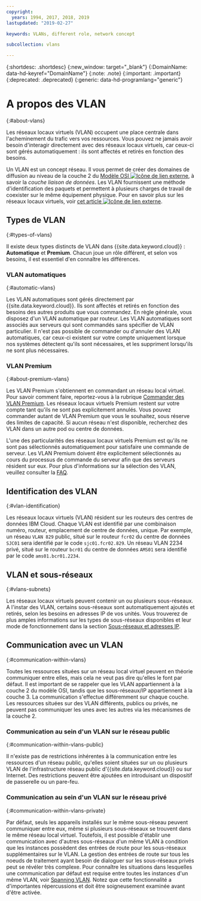 ```yaml
---
copyright:
  years: 1994, 2017, 2018, 2019
lastupdated: "2019-02-27"

keywords: VLANs, different role, network concept

subcollection: vlans

---
```


{:shortdesc: .shortdesc}
{:new_window: target="_blank"}
{:DomainName: data-hd-keyref="DomainName"}
{:note: .note}
{:important: .important}
{:deprecated: .deprecated}
{:generic: data-hd-programlang="generic"}

# A propos des VLAN
{:#about-vlans}

Les réseaux locaux virtuels (VLAN) occupent une place centrale dans l'acheminement du trafic vers vos ressources. Vous pouvez ne jamais avoir besoin d'interagir directement avec des réseaux locaux virtuels, car ceux-ci sont gérés automatiquement : ils sont affectés et retirés en fonction des besoins. 

Un VLAN est un concept réseau. Il vous permet de créer des domaines de diffusion au niveau de la couche 2 du [Modèle OSI ![Icône de lien externe](../../icons/launch-glyph.svg "Icône de lien externe")](https://en.wikipedia.org/wiki/OSI_model), à savoir la _couche liaison de données_. Les VLAN fournissent une méthode d'identification des paquets et permettent à plusieurs charges de travail de coexister sur le même équipement physique. Pour en savoir plus sur les réseaux locaux virtuels, voir [cet article ![Icône de lien externe](../../icons/launch-glyph.svg "Icône de lien externe")](https://en.wikipedia.org/wiki/Virtual_LAN).

## Types de VLAN
{:#types-of-vlans}

Il existe deux types distincts de VLAN dans {{site.data.keyword.cloud}} : **Automatique** et **Premium**. Chacun joue un rôle différent, et selon vos besoins, il est essentiel d'en connaître les différences.

### VLAN automatiques
{:#automatic-vlans}

Les VLAN automatiques sont gérés directement par {{site.data.keyword.cloud}}. Ils sont affectés et retirés en fonction des besoins des autres produits que vous commandez. En règle générale, vous disposez d'un VLAN automatique par routeur. Les VLAN automatiques sont associés aux serveurs qui sont commandés sans spécifier de VLAN particulier. Il n'est pas possible de commander ou d'annuler des VLAN automatiques, car ceux-ci existent sur votre compte uniquement lorsque nos systèmes détectent qu'ils sont nécessaires, et les suppriment lorsqu'ils ne sont plus nécessaires.

### VLAN Premium
{:#about-premium-vlans}

Les VLAN Premium s'obtiennent en commandant un réseau local virtuel. Pour savoir comment faire, reportez-vous à la rubrique [Commander des VLAN Premium](/docs/infrastructure/vlans?topic=vlans-ordering-premium-vlans). Les réseaux locaux virtuels Premium restent sur votre compte tant qu'ils ne sont pas explicitement annulés. Vous pouvez commander autant de VLAN Premium que vous le souhaitez, sous réserve des limites de capacité. Si aucun réseau n'est disponible, recherchez des VLAN dans un autre pod ou centre de données.

L'une des particularités des réseaux locaux virtuels Premium est qu'ils ne sont pas sélectionnés automatiquement pour satisfaire une commande de serveur. Les VLAN Premium doivent être explicitement sélectionnés au cours du processus de commande du serveur afin que des serveurs résident sur eux. Pour plus d'informations sur la sélection des VLAN, veuillez consulter la [FAQ](/docs/infrastructure/vlans?topic=vlans-faqs#is-there-a-way-to-specify-which-vlan-i-want-to-use-for-my-device-when-i-order-it-).


## Identification des VLAN
{:#vlan-identification}

Les réseaux locaux virtuels (VLAN) résident sur les routeurs des centres de données IBM Cloud. Chaque VLAN est identifié par une combinaison numéro, routeur, emplacement de centre de données, unique. Par exemple, un réseau `VLAN 829` public, situé sur le routeur `fcr02` du centre de données `SJC01` sera identifié par le code `sjc01.fcr02.829`. Un réseau VLAN 2234 privé, situé sur le routeur `bcr01` du centre de données `AMS01` sera identifié par le code `ams01.bcr01.2234`.


## VLAN et sous-réseaux
{:#vlans-subnets}

Les réseaux locaux virtuels peuvent contenir un ou plusieurs sous-réseaux. A l'instar des VLAN, certains sous-réseaux sont automatiquement ajoutés et retirés, selon les besoins en adresses IP de vos unités. Vous trouverez de plus amples informations sur les types de sous-réseaux disponibles et leur mode de fonctionnement dans la section [Sous-réseaux et adresses IP](/docs/infrastructure/subnets?topic=subnets-getting-started-subnets-ips).


## Communication avec un VLAN
{:#communication-within-vlans}

Toutes les ressources situées sur un réseau local virtuel peuvent en théorie communiquer entre elles, mais cela ne veut pas dire qu'elles le font par défaut. Il est important de se rappeler que les VLAN appartiennent à la couche 2 du modèle OSI, tandis que les sous-réseaux/IP appartiennent à la couche 3. La communication s'effectue différemment sur chaque couche. Les ressources situées sur des VLAN différents, publics ou privés, ne peuvent pas communiquer les unes avec les autres via les mécanismes de la couche 2.

### Communication au sein d'un VLAN sur le réseau public
{:#communication-within-vlans-public}

Il n'existe pas de restrictions inhérentes à la communication entre les ressources d'un réseau public, qu'elles soient situées sur un ou plusieurs VLAN de l'infrastructure réseau public d'{{site.data.keyword.cloud}} ou sur Internet. Des restrictions peuvent être ajoutées en introduisant un dispositif de passerelle ou un pare-feu.

### Communication au sein d'un VLAN sur le réseau privé
{:#communication-within-vlans-private}

Par défaut, seuls les appareils installés sur le même sous-réseau peuvent communiquer entre eux, même si plusieurs sous-réseaux se trouvent dans le même réseau local virtuel. Toutefois, il est possible d'établir une communication avec d'autres sous-réseaux d'un même VLAN à condition que les instances possèdent des entrées de route pour les sous-réseaux supplémentaires sur le VLAN. La gestion des entrées de route sur tous les noeuds de traitement ayant besoin de dialoguer sur les sous-réseaux privés peut se révéler très complexe. Pour connaître les situations dans lesquelles une communication par défaut est requise entre toutes les instances d'un même VLAN, voir [Spanning VLAN](/docs/infrastructure/vlans?topic=vlans-vlan-spanning). Notez que cette fonctionnalité a d'importantes répercussions et doit être soigneusement examinée avant d'être activée.
